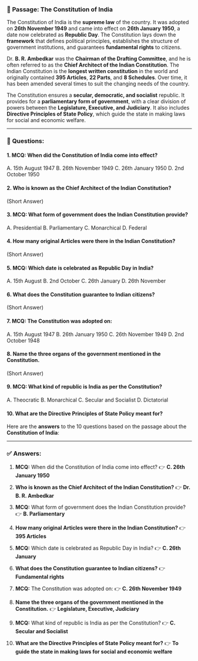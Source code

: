 

### 📘 **Passage: The Constitution of India**

The Constitution of India is the **supreme law** of the country. It was adopted on **26th November 1949** and came into effect on **26th January 1950**, a date now celebrated as **Republic Day**. The Constitution lays down the **framework** that defines political principles, establishes the structure of government institutions, and guarantees **fundamental rights** to citizens.

Dr. **B. R. Ambedkar** was the **Chairman of the Drafting Committee**, and he is often referred to as the **Chief Architect of the Indian Constitution**. The Indian Constitution is the **longest written constitution** in the world and originally contained **395 Articles**, **22 Parts**, and **8 Schedules**. Over time, it has been amended several times to suit the changing needs of the country.    

The Constitution ensures a **secular, democratic, and socialist** republic. It provides for a **parliamentary form of government**, with a clear division of powers between the **Legislature, Executive, and Judiciary**. It also includes **Directive Principles of State Policy**, which guide the state in making laws for social and economic welfare.     

---

### 📝 **Questions:**

#### **1. MCQ:** When did the Constitution of India come into effect?

A. 15th August 1947
B. 26th November 1949
C. 26th January 1950
D. 2nd October 1950

#### **2. Who is known as the Chief Architect of the Indian Constitution?**

(Short Answer)

#### **3. MCQ:** What form of government does the Indian Constitution provide?

A. Presidential
B. Parliamentary
C. Monarchical
D. Federal

#### **4. How many original Articles were there in the Indian Constitution?**

(Short Answer)

#### **5. MCQ:** Which date is celebrated as Republic Day in India?

A. 15th August
B. 2nd October
C. 26th January
D. 26th November

#### **6. What does the Constitution guarantee to Indian citizens?**

(Short Answer)

#### **7. MCQ:** The Constitution was adopted on:

A. 15th August 1947
B. 26th January 1950
C. 26th November 1949
D. 2nd October 1948

#### **8. Name the three organs of the government mentioned in the Constitution.**

(Short Answer)

#### **9. MCQ:** What kind of republic is India as per the Constitution?

A. Theocratic
B. Monarchical
C. Secular and Socialist
D. Dictatorial

#### **10. What are the Directive Principles of State Policy meant for?**

Here are the **answers** to the 10 questions based on the passage about the **Constitution of India**:

---

### ✅ **Answers:**

1. **MCQ:** When did the Constitution of India come into effect?
   👉 **C. 26th January 1950**

2. **Who is known as the Chief Architect of the Indian Constitution?**
   👉 **Dr. B. R. Ambedkar**

3. **MCQ:** What form of government does the Indian Constitution provide?
   👉 **B. Parliamentary**

4. **How many original Articles were there in the Indian Constitution?**
   👉 **395 Articles**

5. **MCQ:** Which date is celebrated as Republic Day in India?
   👉 **C. 26th January**

6. **What does the Constitution guarantee to Indian citizens?**
   👉 **Fundamental rights**

7. **MCQ:** The Constitution was adopted on:
   👉 **C. 26th November 1949**

8. **Name the three organs of the government mentioned in the Constitution.**
   👉 **Legislature, Executive, Judiciary**

9. **MCQ:** What kind of republic is India as per the Constitution?
   👉 **C. Secular and Socialist**

10. **What are the Directive Principles of State Policy meant for?**
    👉 **To guide the state in making laws for social and economic welfare**




